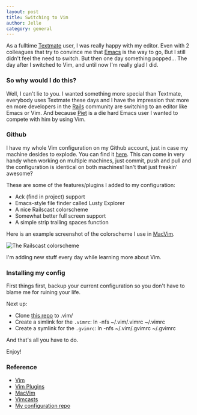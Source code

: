 ```yaml
---
layout: post
title: Switching to Vim
author: Jelle
category: general
---
```


As a fulltime [Textmate](http://macromates.com/) user, I was really happy with my editor. Even with 2 colleagues that try to convince me that [Emacs](http://www.gnu.org/software/emacs/) is the way to go, But I still didn't feel the need to switch. But then one day something popped... The day after I switched to Vim, and until now I'm really glad I did.

### So why would I do this?

Well, I can't lie to you. I wanted something more special than Textmate, everybody uses Textmate these days and I have the impression that more en more developers in the [Rails](http://rubyonrails.org/) community are switching to an editor like Emacs or Vim. And because [Piet](http://twitter.com/junkiesxl) is a die hard Emacs user I wanted to compete with him by using Vim.

### Github

I have my whole Vim configuration on my Github account, just in case my machine desides to explode. You can find it [here](https://github.com/fousa/vim-configuration). This can come in very handy when working on multiple machines, just commit, push and pull and the configuration is identical on both machines! Isn't that just freakin' awesome?

These are some of the features/plugins I added to my configuration:

- Ack (find in project) support
- Emacs-style file finder called Lusty Explorer
- A nice Railscast colorscheme
- Somewhat better full screen support
- A simple strip trailing spaces function

Here is an example screenshot of the colorscheme I use in [MacVim](http://code.google.com/p/macvim/).

![The Railscast colorscheme](http://10to1.blog.s3.amazonaws.com/vim-colorscheme.png)

I'm adding new stuff every day while learning more about Vim.

### Installing my config

First things first, backup your current configuration so you don't have to blame me for ruining your life.

Next up:

- Clone [this repo](https://github.com/fousa/vim-configuration) to .vim/
- Create a simlink for the `.vimrc`: ln -nfs ~/.vim/.vimrc ~/.vimrc
- Create a symlink for the `.gvimrc`: ln -nfs ~/.vim/.gvimrc ~/.gvimrc

And that's all you have to do.

Enjoy!

### Reference

- [Vim](http://www.vim.org/)
- [Vim Plugins](http://www.vim.org/scripts/index.php)
- [MacVim](http://code.google.com/p/macvim/)
- [Vimcasts](http://vimcasts.org/)
- [My configuration repo](https://github.com/fousa/vim-configuration)
